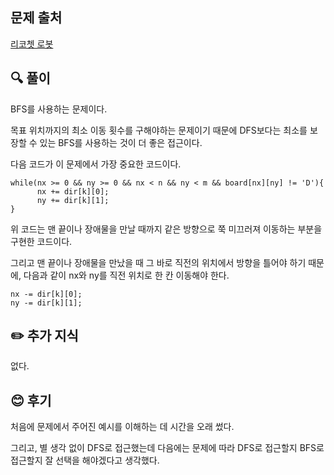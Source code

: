 ## 문제 출처

<a href="https://school.programmers.co.kr/learn/courses/30/lessons/169199" rel="nofollow">리코쳇 로봇</a>

## 🔍 풀이

BFS를 사용하는 문제이다.

목표 위치까지의 최소 이동 횟수를 구해야하는 문제이기 때문에 DFS보다는 최소를 보장할 수 있는 BFS를 사용하는 것이 더 좋은 접근이다.

다음 코드가 이 문제에서 가장 중요한 코드이다.

```
while(nx >= 0 && ny >= 0 && nx < n && ny < m && board[nx][ny] != 'D'){
      nx += dir[k][0];
      ny += dir[k][1];
}
```

위 코드는 맨 끝이나 장애물을 만날 때까지 같은 방향으로 쭉 미끄러져 이동하는 부분을 구현한 코드이다.

그리고 맨 끝이나 장애물을 만났을 때 그 바로 직전의 위치에서 방향을 틀어야 하기 때문에, 다음과 같이 nx와 ny를 직전 위치로 한 칸 이동해야 한다.

```
nx -= dir[k][0];
ny -= dir[k][1];
```

## ✏️ 추가 지식

없다.

## 😊 후기

처음에 문제에서 주어진 예시를 이해하는 데 시간을 오래 썼다.

그리고, 별 생각 없이 DFS로 접근했는데 다음에는 문제에 따라 DFS로 접근할지 BFS로 접근할지 잘 선택을 해야겠다고 생각했다.